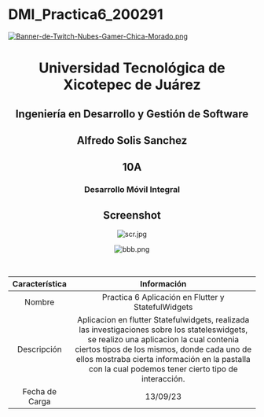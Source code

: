 # DMI_Practica6_200291

[![Banner-de-Twitch-Nubes-Gamer-Chica-Morado.png](https://i.postimg.cc/15q3LFXF/Banner-de-Twitch-Nubes-Gamer-Chica-Morado.png)](https://postimg.cc/MvzwBvyZ)

<div align="center">
  
# Universidad Tecnológica de Xicotepec de Juárez


## Ingeniería en Desarrollo y Gestión de Software
## Alfredo Solis Sanchez 
## 10A
### Desarrollo Móvil Integral


## Screenshot
![scr.jpg](https://i.postimg.cc/rm9QNsNh/scr.jpg)

![bbb.png](https://postimg.cc/mcChfjQQ)


&nbsp;
&nbsp;


|  Característica |  Información |
| :------------: | :------------: |
| Nombre  |  Practica 6 Aplicación en Flutter y StatefulWidgets |
| Descripción  | Aplicacion en flutter Statefulwidgets, realizada las investigaciones sobre los stateleswidgets, se realizo una aplicacion la cual contenia ciertos tipos de los mismos, donde cada uno de ellos mostraba cierta información en la pastalla con la cual podemos tener cierto tipo de interacción.  |
|  Fecha de Carga | 13/09/23  |

